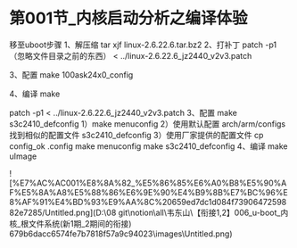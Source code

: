 # 第001节_内核启动分析之编译体验

移至uboot步骤
1、解压缩 tar xjf linux-2.6.22.6.tar.bz2
2、打补丁 patch -p1（忽略文件目录之前的东西） < ../linux-2.6.22.6_jz2440_v2v3.patch

3、配置  make 100ask24x0_config

4、编译  make

patch -p1 < ../linux-2.6.22.6_jz2440_v2v3.patch
3、配置 make s3c2410_defconfig
  1）make menuconfig
  2）使用默认配置    arch/arm/configs找到相似的配置文件 s3c2410_defconfig
  3）使用厂家提供的配置文件  cp config_ok .config     make menuconfig
make s3c2410_defconfig
4、编译 make uImage

![%E7%AC%AC001%E8%8A%82_%E5%86%85%E6%A0%B8%E5%90%AF%E5%8A%A8%E5%88%86%E6%9E%90%E4%B9%8B%E7%BC%96%E8%AF%91%E4%BD%93%E9%AA%8C%20659ed7dc1d084f7390647259882e7285/Untitled.png](D:\08 git\notion\all\韦东山\【衔接1,2】006_u-boot_内核_根文件系统(新1期_2期间的衔接) 679b6dacc6574fe7b7818f57a9c94023\images\Untitled.png)